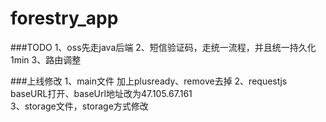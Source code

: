 # forestry_app

###TODO
1、oss先走java后端
2、短信验证码，走统一流程，并且统一持久化1min
3、路由调整

###上线修改
1、main文件 加上plusready、remove去掉
2、requestjs baseURL打开、baseUrl地址改为47.105.67.161  
3、storage文件，storage方式修改